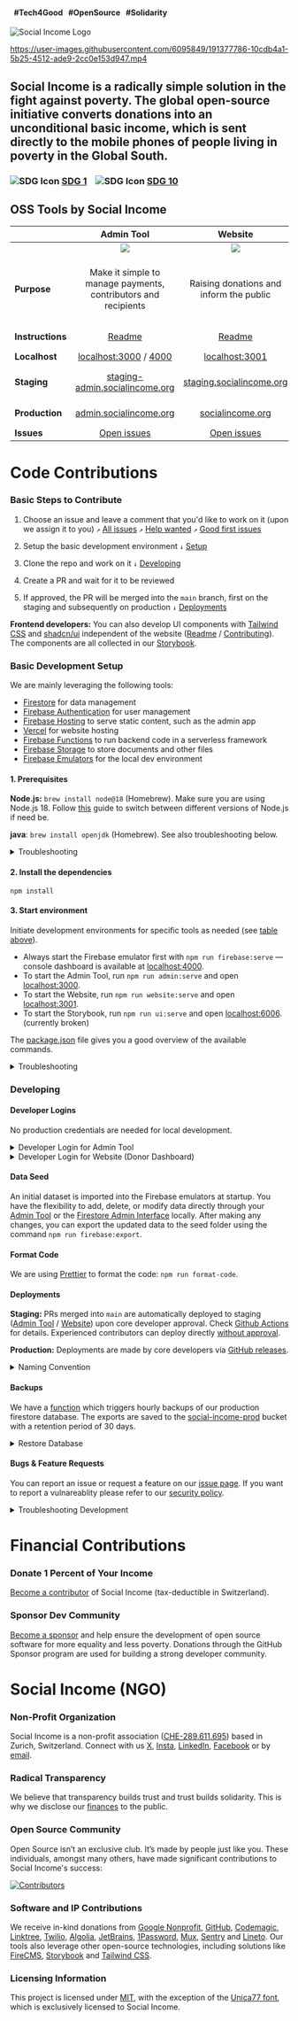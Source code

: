 #### &nbsp;&nbsp;#Tech4Good &nbsp;&nbsp;#OpenSource &nbsp;&nbsp;#Solidarity

![Social Income Logo](https://github.com/socialincome-san/public/assets/6095849/e33d03b3-7502-46cc-bfe8-f70ff4374a0e)

https://user-images.githubusercontent.com/6095849/191377786-10cdb4a1-5b25-4512-ade9-2cc0e153d947.mp4

## Social Income is a radically simple solution in the fight against poverty. The global open-source initiative converts donations into an unconditional basic income, which is sent directly to the mobile phones of people living in poverty in the Global South.

### ![SDG Icon](https://i.imgur.com/LHoR8Et.png) [SDG 1](https://sdgs.un.org/goals/goal1) &nbsp;&nbsp; ![SDG Icon](https://i.imgur.com/LHoR8Et.png) [SDG 10](https://sdgs.un.org/goals/goal10)

## OSS Tools by Social Income

|                  |                                                Admin Tool                                                 |                                                 Website                                                 |                                                                                  Mobile App                                                                                   |
| ---------------- | :-------------------------------------------------------------------------------------------------------: | :-----------------------------------------------------------------------------------------------------: | :---------------------------------------------------------------------------------------------------------------------------------------------------------------------------: |
|                  |    ![](https://github.com/socialincome-san/public/assets/6095849/42a8ce3e-4ff3-4d25-a298-1b4bc1570b0a)    |   ![](https://github.com/socialincome-san/public/assets/6095849/e4dbf692-d4b9-4253-88ea-2da7970919d8)   |                                      ![](https://github.com/socialincome-san/public/assets/6095849/94d0f653-d894-4e9e-ab0d-b1cd8bfe9eab)                                      |
| **Purpose**      |                      Make it simple to manage payments, contributors and recipients                       |                                 Raising donations and inform the public                                 |                                                         Make it simple for recipients to manage payments and surveys                                                          |
| **Instructions** |                                         [Readme](admin/README.md)                                         |                                       [Readme](website/README.md)                                       |                                              [Readme](recipients_app/README.md) / [Contributing](recipients_app/CONTRIBUTING.md)                                              |
| **Localhost**    |                  [localhost:3000](http://localhost:3000) / [4000](http://localhost:4000)                  |                                 [localhost:3001](http://localhost:3001)                                 |                                                                                       –                                                                                       |
| **Staging**      |                 [staging-admin.socialincome.org](https://staging-admin.socialincome.org)                  |                      [staging.socialincome.org](https://staging.socialincome.org/)                      |                         [Testflight](https://developer.apple.com/testflight/) / [App Distribution](https://firebase.google.com/docs/app-distribution)                         |
| **Production**   |                         [admin.socialincome.org](https://admin.socialincome.org)                          |                              [socialincome.org](https://socialincome.org)                               | [iOS](https://apps.apple.com/ch/app/social-income/id6444860109?l=en-GB) / [Android](https://play.google.com/store/apps/details?id=org.socialincome.app&pcampaignid=web_share) |
| **Issues**       | [Open issues](https://github.com/socialincome-san/public/issues?q=is%3Aissue+is%3Aopen+label%3Aadmintool) | [Open issues](https://github.com/socialincome-san/public/issues?q=is%3Aissue+is%3Aopen+label%3Awebsite) |                                   [Open issues](https://github.com/socialincome-san/public/issues?q=is%3Aissue+is%3Aopen+label%3Amobileapp)                                   |

# Code Contributions

### Basic Steps to Contribute

1. Choose an issue and leave a comment that you'd like to work on it
   (upon we assign it to you) `↗`
   [All issues](https://github.com/socialincome-san/public/issues?q=is%3Aopen+is%3Aissue)
   `↗`
   [Help wanted](https://github.com/socialincome-san/public/issues?q=is%3Aopen+is%3Aissue+label%3A%22help+wanted%22)
   `↗`
   [Good first issues](https://github.com/socialincome-san/public/issues?q=is%3Aopen+is%3Aissue+label%3A%22good+first+issue%22)

2. Setup the basic development environment `↓`
   [Setup](#basic-development-setup)
3. Clone the repo and work on it `↓` [Developing](#developing)
4. Create a PR and wait for it to be reviewed
5. If approved, the PR will be merged into the `main` branch, first on
   the staging and subsequently on production `↓`
   [Deployments](#deployments)

**Frontend developers:** You can also develop UI components with
[Tailwind CSS](https://tailwindcss.com) and
[shadcn/ui](https://ui.shadcn.com) independent of the website
([Readme](ui/README.md) / [Contributing](ui/CONTRIBUTING.md)). The
components are all collected in our
[Storybook](https://socialincome-san.github.io/public/).

### Basic Development Setup

We are mainly leveraging the following tools:

- [Firestore](https://firebase.google.com/docs/firestore) for data
  management
- [Firebase Authentication](https://firebase.google.com/docs/auth) for
  user management
- [Firebase Hosting](https://firebase.google.com/docs/hosting) to serve
  static content, such as the admin app
- [Vercel](https://vercel.com) for website hosting
- [Firebase Functions](https://firebase.google.com/docs/functions) to
  run backend code in a serverless framework
- [Firebase Storage](https://firebase.google.com/docs/storage) to store
  documents and other files
- [Firebase Emulators](https://firebase.google.com/docs/emulator-suite)
  for the local dev environment

#### 1. Prerequisites

**Node.js:** `brew install node@18` (Homebrew). Make sure you are using
Node.js 18. Follow
[this](https://ralphjsmit.com/switch-between-nodejs-versions-homebrew)
guide to switch between different versions of Node.js if need be.

**java**: `brew install openjdk` (Homebrew). See also troubleshooting
below.

<details>
  <summary>Troubleshooting</summary>

#### Error Missing Java

````shell
➜  socialincome-public git:(main) npm run firebase:serve

> @socialincome/monorepo@1.0.0 firebase:serve
> firebase emulators:start --project social-income-staging --config firebase.json --import ./seed

⚠  emulators: You are not currently authenticated so some features may not work correctly. Please run firebase login to authenticate the CLI.
i  emulators: Shutting down emulators.

Error: Process `java -version` has exited with code 1. Please make sure Java is installed and on your system PATH.
-----Original stdout-----
-----Original stderr-----
The operation couldn’t be completed. Unable to locate a Java Runtime.
Please visit http://www.java.com for information on installing Java.```
````

Solution

```shell
$ brew install openjdk
$ sudo ln -sfn $HOMEBREW_PREFIX/opt/openjdk/libexec/openjdk.jdk /Library/Java/JavaVirtualMachines/openjdk.jdk
```

</details>

#### 2. Install the dependencies

```shell
npm install
```

#### 3. Start environment

Initiate development environments for specific tools as needed (see
[table above](#oss-tools-by-social-income)).

- Always start the Firebase emulator first with `npm run firebase:serve`
  — console dashboard is available at
  [localhost:4000](http://localhost:4000).
- To start the Admin Tool, run `npm run admin:serve` and open
  [localhost:3000](http://localhost:3000).
- To start the Website, run `npm run website:serve` and open
  [localhost:3001](http://localhost:3001).
- To start the Storybook, run `npm run ui:serve` and open
  [localhost:6006](http://localhost:6006). (currently broken)

The [package.json](package.json) file gives you a good overview of the
available commands.

<details>
  <summary>Troubleshooting</summary>

#### Port taken

```shell
Error: Could not start Firestore Emulator, port taken.
```

Solution (macOS): In most cases it is due to port 8080 or 8085, which
can be _killed_ with one command:

```shell
kill $(lsof -t -i:8080) $(lsof -t -i:8085)
```

</details>

### Developing

#### Developer Logins

No production credentials are needed for local development.

<details>
  <summary>Developer Login for Admin Tool</summary>

#### Localhost Admin Tool Login ([Link](http://localhost:3000/))

Choose "Sign in with Google" and select the listed "Admin
(admin@socialincome.org)" account.

#### Staging Admin Tool Login ([Link](https://staging-admin.socialincome.org))

Contact the dev team
([dev@socialincome.org](mailto:dev@socialincome.org)) which can assign
you access rights to login.

#### Production Admin Tool Login ([Link](http://admin.socialincome.org))

Only selected people from the SI team have access.

</details>

<details>
  <summary>Developer Login for Website (Donor Dashboard)</summary>

#### Localhost Website Login ([Link](http://localhost:3000/login))

1. Go to the [Login page](http://localhost:3000/login) and select
2. Sign in with username test@test.org and password test@test.org.

#### Staging Website Login ([Link](https://staging.socialincome.org/login))

To create a donor account in the staging environment, proceed through
the
[donation process](https://staging.socialincome.org/donate/one-time).
Utilize the [Stripe test card](https://stripe.com/docs/testing) (4242
4242 4242 4242) for making a test donation.

#### Production Website Login ([Link](https://socialincome.org/login))

Only actual donors have accounts and can log in. Consider making a
(symbolic) donation to create your own account.

</details>

#### Data Seed

An initial dataset is imported into the Firebase emulators at startup.
You have the flexibility to add, delete, or modify data directly through
your [Admin Tool](http://localhost:3000) or the
[Firestore Admin Interface](http://localhost:4000/firestore/data)
locally. After making any changes, you can export the updated data to
the seed folder using the command `npm run firebase:export`.

#### Format Code

We are using [Prettier](https://prettier.io) to format the code:
`npm run format-code`.

#### Deployments

**Staging:** PRs merged into `main` are automatically deployed to
staging ([Admin Tool](https://staging-admin.socialincome.org) /
[Website](https://staging.socialincome.org/)) upon core developer
approval. Check [Github Actions](./.github/workflows) for details.
Experienced contributors can deploy directly
[without approval](mailto:dev@socialincome.org).

**Production:** Deployments are made by core developers via
[GitHub releases](https://github.com/socialincome-san/public/actions/workflows/production-deployment.yml).

<details>
<summary>Naming Convention</summary>

Use the format "release-YYYY-MM-DD" for naming releases (example:
`release-2021-02-27`). For multiple releases on the same day, append a
suffix such as ".2", ".3", and so forth, to distinguish them (example:
`release-2021-02-27.2`).

</details>

#### Backups

We have a
[function](https://console.cloud.google.com/logs/query;query=resource.type%3D%22cloud_function%22%20resource.labels.function_name%3D%22siWebFirestoreExport%22%20resource.labels.region%3D%22us-central1%22?project=social-income-prod&authuser=1&hl=en)
which triggers hourly backups of our production firestore database. The
exports are saved to the
[social-income-prod](https://console.cloud.google.com/storage/browser/social-income-prod;tab=objects?forceOnBucketsSortingFiltering=false&authuser=1&project=social-income-prod&prefix=&forceOnObjectsSortingFiltering=true)
bucket with a retention period of 30 days.

<details>
<summary>Restore Database</summary>

To restore the database you can
[import](https://console.cloud.google.com/firestore/import-export?authuser=1&project=social-income-prod)
the most recent folder directly from the
[social-income-prod](https://console.cloud.google.com/storage/browser/social-income-prod;tab=objects?forceOnBucketsSortingFiltering=false&authuser=1&project=social-income-prod&prefix=&forceOnObjectsSortingFiltering=true)
bucket.

</details>

#### Bugs & Feature Requests

You can report an issue or request a feature on our
[issue page](https://github.com/socialincome-san/public/issues/new/choose).
If you want to report a vulnareablity please refer to our
[security policy](https://github.com/socialincome-san/public/blob/main/SECURITY.md).

<details>
<summary>Troubleshooting Development</summary>

**Problem**: Added or amended translations do not appear in the
localhost preview.

**Solution**: Remove the `website/.next` folder, which is automatically
generated, then re-execute `npm run website:serve`.

</details>

# Financial Contributions

### Donate 1 Percent of Your Income

[Become a contributor](https://socialincome.org/get-involved) of Social
Income (tax-deductible in Switzerland).

### Sponsor Dev Community

[Become a sponsor](https://github.com/sponsors/socialincome-san) and
help ensure the development of open source software for more equality
and less poverty. Donations through the GitHub Sponsor program are used
for building a strong developer community.

# Social Income (NGO)

### Non-Profit Organization

Social Income is a non-profit association
([CHE-289.611.695](https://www.uid.admin.ch/Detail.aspx?uid_id=CHE-289.611.695))
based in Zurich, Switzerland. Connect with us
[X](https://twitter.com/so_income),
[Insta](https://instagram.com/so_income),
[LinkedIn](https://www.linkedin.com/company/socialincome),
[Facebook](https://facebook.com/socialincome.org) or by
[email](mailto:hello@socialincome.org).

### Radical Transparency

We believe that transparency builds trust and trust builds solidarity.
This is why we disclose our
[finances](https://socialincome.org/transparency/finances/usd) to the
public.

### Open Source Community

Open Source isn’t an exclusive club. It’s made by people just like you.
These individuals, amongst many others, have made significant
contributions to Social Income's success:

[![Contributors](https://contrib.rocks/image?repo=socialincome-san/public&columns=10)](https://github.com/socialincome-san/public/graphs/contributors)

### Software and IP Contributions

We receive in-kind donations from
[Google Nonprofit](https://www.google.com/nonprofits/),
[GitHub](https://socialimpact.github.com),
[Codemagic](https://codemagic.io/start/), [Linktree](https://linktr.ee),
[Twilio](https://twilio.org), [Algolia](https://www.algolia.com),
[JetBrains](https://www.jetbrains.com),
[1Password](https://1password.com/), [Mux](https://www.mux.com/), [Sentry](https://sentry.io) and
[Lineto](https://www.lineto.com). Our tools also leverage other
open-source technologies, including solutions like
[FireCMS](https://firecms.co), [Storybook](https://storybook.js.org) and
[Tailwind CSS](https://tailwindcss.com).

### Licensing Information

This project is licensed under [MIT](LICENSE), with the exception of the
[Unica77 font](https://lineto.com/typefaces/unica77), which is
exclusively licensed to Social Income.
